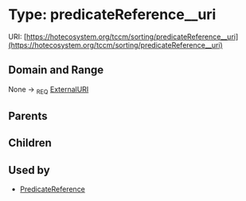 
# Type: predicateReference__uri




URI: [https://hotecosystem.org/tccm/sorting/predicateReference__uri](https://hotecosystem.org/tccm/sorting/predicateReference__uri)


## Domain and Range

None ->  <sub>REQ</sub> [ExternalURI](types/ExternalURI.md)

## Parents


## Children


## Used by

 * [PredicateReference](PredicateReference.md)
